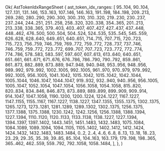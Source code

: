Ok(
    AstTokenIdxRangeSheet {
        ast_token_idx_ranges: [
            95..104,
            90..104,
            127..131,
            131..146,
            153..163,
            107..146,
            146..163,
            191..198,
            184..198,
            209..213,
            269..280,
            280..290,
            290..300,
            300..310,
            310..320,
            219..230,
            230..237,
            237..244,
            244..251,
            251..258,
            258..320,
            320..338,
            354..365,
            201..213,
            213..338,
            338..365,
            379..403,
            403..407,
            407..427,
            427..437,
            437..448,
            448..462,
            476..500,
            500..504,
            504..524,
            524..535,
            535..545,
            545..559,
            626..628,
            628..640,
            649..651,
            640..651,
            714..715,
            707..715,
            720..723,
            715..723,
            756..759,
            746..759,
            769..772,
            759..772,
            728..737,
            737..746,
            746..759,
            759..772,
            723..772,
            699..707,
            707..723,
            723..772,
            772..774,
            774..786,
            578..583,
            583..597,
            597..607,
            607..613,
            613..640,
            640..651,
            651..661,
            661..671,
            671..676,
            676..786,
            786..790,
            790..792,
            859..861,
            861..873,
            882..889,
            873..889,
            947..948,
            940..948,
            953..956,
            948..956,
            989..992,
            979..992,
            1002..1005,
            992..1005,
            961..970,
            970..979,
            979..992,
            992..1005,
            956..1005,
            1041..1042,
            1015..1042,
            1015..1042,
            1042..1044,
            1005..1044,
            1046..1047,
            1044..1047,
            919..932,
            932..940,
            940..956,
            956..1005,
            1005..1047,
            1052..1054,
            1047..1054,
            1056..1058,
            1054..1058,
            815..820,
            820..834,
            834..846,
            846..873,
            873..889,
            889..899,
            899..909,
            909..914,
            914..1047,
            1047..1058,
            1190..1200,
            1200..1224,
            1224..1227,
            1167..1227,
            1147..1155,
            1155..1167,
            1167..1227,
            1138..1227,
            1347..1355,
            1355..1375,
            1302..1375,
            1265..1273,
            1273..1281,
            1281..1289,
            1289..1302,
            1302..1375,
            1256..1375,
            1377..1388,
            1375..1388,
            1230..1242,
            1242..1256,
            1256..1388,
            1388..1394,
            1227..1394,
            1110..1120,
            1120..1133,
            1133..1138,
            1138..1227,
            1227..1394,
            1394..1397,
            1397..1402,
            1443..1451,
            1451..1483,
            1432..1483,
            1075..1084,
            1084..1089,
            1089..1094,
            1094..1105,
            1105..1402,
            1402..1412,
            1412..1424,
            1424..1432,
            1432..1483,
            1483..1484,
            0..2,
            2..4,
            4..6,
            6..8,
            8..13,
            13..18,
            18..23,
            23..29,
            29..35,
            35..39,
            39..85,
            85..104,
            104..163,
            163..179,
            179..198,
            198..365,
            365..462,
            462..559,
            559..792,
            792..1058,
            1058..1484,
        ],
    },
)